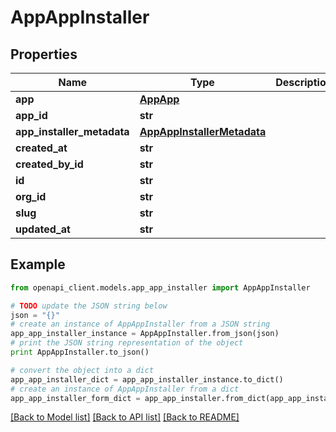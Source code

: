 # AppAppInstaller


## Properties

Name | Type | Description | Notes
------------ | ------------- | ------------- | -------------
**app** | [**AppApp**](AppApp.md) |  | [optional] 
**app_id** | **str** |  | [optional] 
**app_installer_metadata** | [**AppAppInstallerMetadata**](AppAppInstallerMetadata.md) |  | [optional] 
**created_at** | **str** |  | [optional] 
**created_by_id** | **str** |  | [optional] 
**id** | **str** |  | [optional] 
**org_id** | **str** |  | [optional] 
**slug** | **str** |  | [optional] 
**updated_at** | **str** |  | [optional] 

## Example

```python
from openapi_client.models.app_app_installer import AppAppInstaller

# TODO update the JSON string below
json = "{}"
# create an instance of AppAppInstaller from a JSON string
app_app_installer_instance = AppAppInstaller.from_json(json)
# print the JSON string representation of the object
print AppAppInstaller.to_json()

# convert the object into a dict
app_app_installer_dict = app_app_installer_instance.to_dict()
# create an instance of AppAppInstaller from a dict
app_app_installer_form_dict = app_app_installer.from_dict(app_app_installer_dict)
```
[[Back to Model list]](../README.md#documentation-for-models) [[Back to API list]](../README.md#documentation-for-api-endpoints) [[Back to README]](../README.md)


